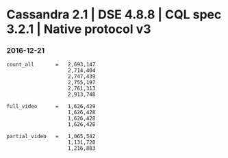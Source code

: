 Cassandra 2.1 | DSE 4.8.8 | CQL spec 3.2.1 | Native protocol v3
===============================================================

### 2016-12-21
```
count_all       =   2,693,147
                    2,714,404
                    2,747,439
                    2,755,197
                    2,761,313
                    2,913,748

full_video      =   1,626,429 
                    1,626,428
                    1,626,428
                    1,626,428

partial_video   =   1,065,542
                    1,131,720
                    1,216,883

```

